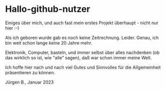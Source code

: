 # Hallo-github-nutzer
Einiges über mich, und auch fast mein erstes Projekt überhaupt - nicht nur hier :-)

Als ich geboren wurde gab es noch keine Zeitrechnung. Leider. Genau, ich bin weit schon lange keine 20 Jahre mehr.

Elektronik, Computer, basteln, und immer selbst über alles nachdenken (ob das wirklich so ist, wie "alle" sagen), daß war schon immer meine Welt. 

Ich hoffe hier nach und nach viel Gutes und Sinnvolles für die Allgemeinheit präsentieren zu können.

Jürgen B., Januar 2023
